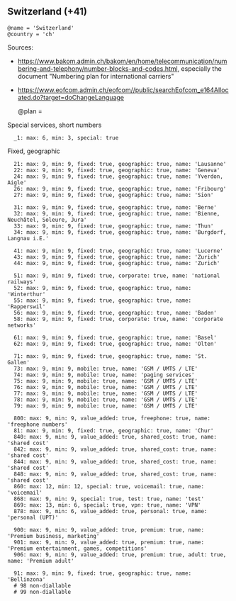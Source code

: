 Switzerland (+41)
-----------------

    @name = 'Switzerland'
    @country = 'ch'

Sources:
- https://www.bakom.admin.ch/bakom/en/home/telecommunication/numbering-and-telephony/number-blocks-and-codes.html, especially the document "Numbering plan for international carriers"
- https://www.eofcom.admin.ch/eofcom//public/searchEofcom_e164Allocated.do?target=doChangeLanguage

    @plan =

Special services, short numbers

      _1: max: 6, min: 3, special: true

Fixed, geographic

      21: max: 9, min: 9, fixed: true, geographic: true, name: 'Lausanne'
      22: max: 9, min: 9, fixed: true, geographic: true, name: 'Geneva'
      24: max: 9, min: 9, fixed: true, geographic: true, name: 'Yverdon, Aigle'
      26: max: 9, min: 9, fixed: true, geographic: true, name: 'Fribourg'
      27: max: 9, min: 9, fixed: true, geographic: true, name: 'Sion'

      31: max: 9, min: 9, fixed: true, geographic: true, name: 'Berne'
      32: max: 9, min: 9, fixed: true, geographic: true, name: 'Bienne, Neuchâtel, Soleure, Jura'
      33: max: 9, min: 9, fixed: true, geographic: true, name: 'Thun'
      34: max: 9, min: 9, fixed: true, geographic: true, name: 'Burgdorf, Langnau i.E.'

      41: max: 9, min: 9, fixed: true, geographic: true, name: 'Lucerne'
      43: max: 9, min: 9, fixed: true, geographic: true, name: 'Zurich'
      44: max: 9, min: 9, fixed: true, geographic: true, name: 'Zurich'

      51: max: 9, min: 9, fixed: true, corporate: true, name: 'national railways'
      52: max: 9, min: 9, fixed: true, geographic: true, name: 'Winterthur'
      55: max: 9, min: 9, fixed: true, geographic: true, name: 'Rapperswil'
      56: max: 9, min: 9, fixed: true, geographic: true, name: 'Baden'
      58: max: 9, min: 9, fixed: true, corporate: true, name: 'corporate networks'

      61: max: 9, min: 9, fixed: true, geographic: true, name: 'Basel'
      62: max: 9, min: 9, fixed: true, geographic: true, name: 'Olten'

      71: max: 9, min: 9, fixed: true, geographic: true, name: 'St. Gallen'
      73: max: 9, min: 9, mobile: true, name: 'GSM / UMTS / LTE'
      74: max: 9, min: 9, mobile: true, name: 'paging services'
      75: max: 9, min: 9, mobile: true, name: 'GSM / UMTS / LTE'
      76: max: 9, min: 9, mobile: true, name: 'GSM / UMTS / LTE'
      77: max: 9, min: 9, mobile: true, name: 'GSM / UMTS / LTE'
      78: max: 9, min: 9, mobile: true, name: 'GSM / UMTS / LTE'
      79: max: 9, min: 9, mobile: true, name: 'GSM / UMTS / LTE'

      800: max: 9, min: 9, value_added: true, freephone: true, name: 'freephone numbers'
      81: max: 9, min: 9, fixed: true, geographic: true, name: 'Chur'
      840: max: 9, min: 9, value_added: true, shared_cost: true, name: 'shared cost'
      842: max: 9, min: 9, value_added: true, shared_cost: true, name: 'shared cost'
      844: max: 9, min: 9, value_added: true, shared_cost: true, name: 'shared cost'
      848: max: 9, min: 9, value_added: true, shared_cost: true, name: 'shared cost'
      860: max: 12, min: 12, special: true, voicemail: true, name: 'voicemail'
      868: max: 9, min: 9, special: true, test: true, name: 'test'
      869: max: 13, min: 6, special: true, vpn: true, name: 'VPN'
      878: max: 9, min: 6, value_added: true, personal: true, name: 'personal (UPT)'

      900: max: 9, min: 9, value_added: true, premium: true, name: 'Premium business, marketing'
      901: max: 9, min: 9, value_added: true, premium: true, name: 'Premium entertainment, games, competitions'
      906: max: 9, min: 9, value_added: true, premium: true, adult: true, name: 'Premium adult'

      91: max: 9, min: 9, fixed: true, geographic: true, name: 'Bellinzona'
      # 98 non-diallable
      # 99 non-diallable
